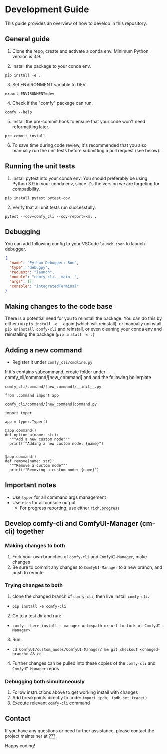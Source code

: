 # Development Guide

This guide provides an overview of how to develop in this repository.

## General guide

1. Clone the repo, create and activate a conda env. Minimum Python version is 3.9.

2. Install the package to your conda env.

`pip install -e .`

3. Set ENVIRONMENT variable to DEV.

`export ENVIRONMENT=dev`

4. Check if the "comfy" package can run.

`comfy --help`

5. Install the pre-commit hook to ensure that your code won't need reformatting later.

`pre-commit install`

6. To save time during code review, it's recommended that you also manually run
   the unit tests before submitting a pull request (see below).

## Running the unit tests

1. Install pytest into your conda env. You should preferably be using Python 3.9
   in your conda env, since it's the version we are targeting for compatibility.

`pip install pytest pytest-cov`

2. Verify that all unit tests run successfully.

`pytest --cov=comfy_cli --cov-report=xml .`

## Debugging

You can add following config to your VSCode `launch.json` to launch debugger.

```json
{
  "name": "Python Debugger: Run",
  "type": "debugpy",
  "request": "launch",
  "module": "comfy_cli.__main__",
  "args": [],
  "console": "integratedTerminal"
}
```

## Making changes to the code base

There is a potential need for you to reinstall the package. You can do this by
either run `pip install -e .` again (which will reinstall), or manually
uninstall `pip uninstall comfy-cli` and reinstall, or even cleaning your conda
env and reinstalling the package (`pip install -e .`)

## Adding a new command

- Register it under `comfy_cli/cmdline.py`

If it's contains subcommand, create folder under comfy_cli/command/[new_command] and
add the following boilerplate

`comfy_cli/command/[new_command]/__init__.py`

```
from .command import app
```

`comfy_cli/command/[new_command]command.py`

```
import typer

app = typer.Typer()

@app.command()
def option_a(name: str):
  """Add a new custom node"""
  print(f"Adding a new custom node: {name}")


@app.command()
def remove(name: str):
  """Remove a custom node"""
  print(f"Removing a custom node: {name}")

```

## Important notes

- Use `typer` for all command args management
- Use `rich` for all console output
  - For progress reporting, use either [`rich.progress`](https://rich.readthedocs.io/en/stable/progress.html)

## Develop comfy-cli and ComfyUI-Manager (cm-cli) together
### Making changes to both
1. Fork your own branches of `comfy-cli` and `ComfyUI-Manager`, make changes
2. Be sure to commit any changes to `ComfyUI-Manager` to a new branch, and push to remote

### Trying changes to both
1. clone the changed branch of `comfy-cli`, then live install `comfy-cli`:
  - `pip install -e comfy-cli`
2. Go to a test dir and run:
  - `comfy --here install --manager-url=<path-or-url-to-fork-of-ComfyUI-Manager>`
3. Run:
  - `cd ComfyUI/custom_nodes/ComfyUI-Manager/ && git checkout <changed-branch> && cd -`
4. Further changes can be pulled into these copies of the `comfy-cli` and `ComfyUI-Manager` repos

### Debugging both simultaneously
1. Follow instructions above to get working install with changes
2. Add breakpoints directly to code: `import ipdb; ipdb.set_trace()`
3. Execute relevant `comfy-cli` command


## Contact

If you have any questions or need further assistance, please contact the project maintainer at [???](mailto:???@drip.art).

Happy coding!
